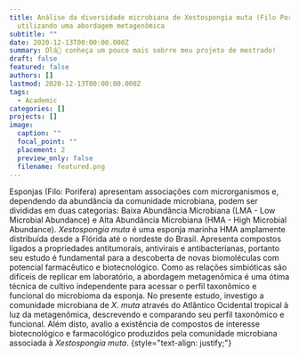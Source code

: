 ```yaml
---
title: Análise da diversidade microbiana de Xestospongia muta (Filo Porifera)
  utilizando uma abordagem metagenômica
subtitle: ""
date: 2020-12-13T00:00:00.000Z
summary: Olá👋 conheça um pouco mais sobrre meu projeto de mestrado!
draft: false
featured: false
authors: []
lastmod: 2020-12-13T00:00:00.000Z
tags:
  - Academic
categories: []
projects: []
image:
  caption: ""
  focal_point: ""
  placement: 2
  preview_only: false
  filename: featured.png
---
```

Esponjas (Filo: Porifera) apresentam associações com microrganismos e, dependendo da abundância da comunidade microbiana, podem ser divididas em duas categorias: Baixa Abundância Microbiana (LMA - Low Microbial Abundance) e Alta Abundância Microbiana (HMA - High Microbial Abundance). *Xestospongia muta* é uma esponja marinha HMA amplamente distribuída desde a Flórida até o nordeste do Brasil. Apresenta compostos ligados a propriedades antitumorais, antivirais e antibacterianas, portanto seu estudo é fundamental para a descoberta de novas biomoléculas com potencial farmacêutico e biotecnológico. Como as relações simbióticas são difíceis de replicar em laboratório, a abordagem metagenômica é uma ótima técnica de cultivo independente para acessar o perfil taxonômico e funcional do microbioma da esponja. No presente estudo, investigo a comunidade microbiana de *X. muta* através do Atlântico Ocidental tropical à luz da metagenômica, descrevendo e comparando seu perfil taxonômico e funcional. Além disto, avalio a existência de compostos de interesse biotecnológico e farmacológico produzidos pela comunidade microbiana associada à *Xestospongia muta*.
{style="text-align: justify;"}